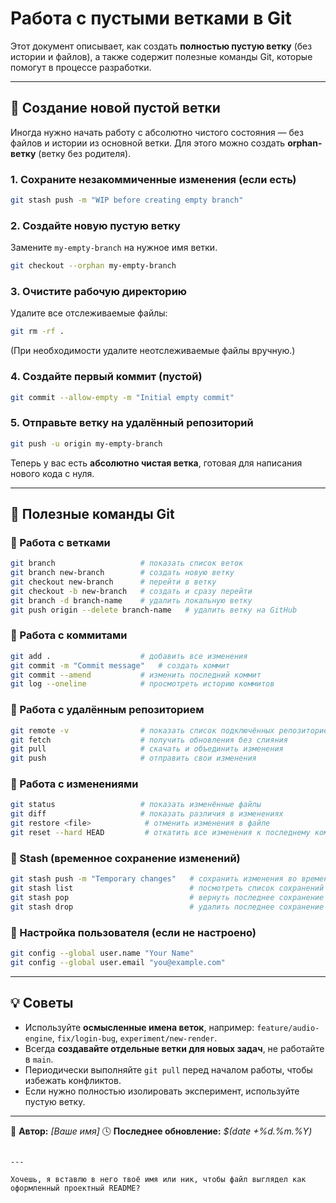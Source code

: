 # Работа с пустыми ветками в Git

Этот документ описывает, как создать **полностью пустую ветку** (без истории и файлов), а также содержит полезные команды Git, которые помогут в процессе разработки.

---

## 🚀 Создание новой пустой ветки

Иногда нужно начать работу с абсолютно чистого состояния — без файлов и истории из основной ветки.
Для этого можно создать **orphan-ветку** (ветку без родителя).

### 1. Сохраните незакоммиченные изменения (если есть)
```bash
git stash push -m "WIP before creating empty branch"
```

### 2. Создайте новую пустую ветку

Замените `my-empty-branch` на нужное имя ветки.

```bash
git checkout --orphan my-empty-branch
```

### 3. Очистите рабочую директорию

Удалите все отслеживаемые файлы:

```bash
git rm -rf .
```

(При необходимости удалите неотслеживаемые файлы вручную.)

### 4. Создайте первый коммит (пустой)

```bash
git commit --allow-empty -m "Initial empty commit"
```

### 5. Отправьте ветку на удалённый репозиторий

```bash
git push -u origin my-empty-branch
```

Теперь у вас есть **абсолютно чистая ветка**, готовая для написания нового кода с нуля.

---

## 🧠 Полезные команды Git

### 🔹 Работа с ветками

```bash
git branch                   # показать список веток
git branch new-branch        # создать новую ветку
git checkout new-branch      # перейти в ветку
git checkout -b new-branch   # создать и сразу перейти
git branch -d branch-name    # удалить локальную ветку
git push origin --delete branch-name   # удалить ветку на GitHub
```

### 🔹 Работа с коммитами

```bash
git add .                    # добавить все изменения
git commit -m "Commit message"   # создать коммит
git commit --amend           # изменить последний коммит
git log --oneline            # просмотреть историю коммитов
```

### 🔹 Работа с удалённым репозиторием

```bash
git remote -v                # показать список подключённых репозиториев
git fetch                    # получить обновления без слияния
git pull                     # скачать и объединить изменения
git push                     # отправить свои изменения
```

### 🔹 Работа с изменениями

```bash
git status                   # показать изменённые файлы
git diff                     # показать различия в изменениях
git restore <file>            # отменить изменения в файле
git reset --hard HEAD         # откатить все изменения к последнему коммиту
```

### 🔹 Stash (временное сохранение изменений)

```bash
git stash push -m "Temporary changes"   # сохранить изменения во временное хранилище
git stash list                          # посмотреть список сохранений
git stash pop                           # вернуть последнее сохранение
git stash drop                          # удалить последнее сохранение
```

### 🔹 Настройка пользователя (если не настроено)

```bash
git config --global user.name "Your Name"
git config --global user.email "you@example.com"
```

---

## 💡 Советы

* Используйте **осмысленные имена веток**, например:
  `feature/audio-engine`, `fix/login-bug`, `experiment/new-render`.
* Всегда **создавайте отдельные ветки для новых задач**, не работайте в `main`.
* Периодически выполняйте `git pull` перед началом работы, чтобы избежать конфликтов.
* Если нужно полностью изолировать эксперимент, используйте пустую ветку.

---

📄 **Автор:** *[Ваше имя]*
🕓 **Последнее обновление:** *$(date +%d.%m.%Y)*

```

---

Хочешь, я вставлю в него твоё имя или ник, чтобы файл выглядел как оформленный проектный README?
```

